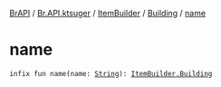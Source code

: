 [BrAPI](../../../index.md) / [Br.API.ktsuger](../../index.md) / [ItemBuilder](../index.md) / [Building](index.md) / [name](./name.md)

# name

`infix fun name(name: `[`String`](https://kotlinlang.org/api/latest/jvm/stdlib/kotlin/-string/index.html)`): `[`ItemBuilder.Building`](index.md)